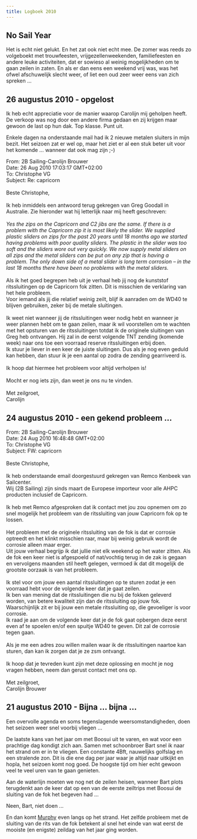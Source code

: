 ```yaml
---
title: Logboek 2010
---
```


## No Sail Year

Het is echt niet gelukt. En het zat ook niet echt mee. De zomer was reeds zo volgeboekt met trouwfeesten, vrijgezellenweekenden, familiefeesten en andere leuke activiteiten, dat er sowieso al weinig mogelijkheden om te gaan zeilen in zaten. En als er dan eens een weekend vrij was, was het ofwel afschuwelijk slecht weer, of liet een oud zeer weer eens van zich spreken ...

## 26 augustus 2010 - opgelost

Ik heb echt appreciatie voor de manier waarop Carolijn mij geholpen heeft. De verkoop was nog door een andere firma gedaan en zij krijgen maar gewoon de last op hun dak. Top klasse. Punt uit.

Enkele dagen na onderstaande mail had ik 2 nieuwe metalen sluiters in mijn bezit. Het seizoen zat er wel op, maar het ziet er al een stuk beter uit voor het komende ... wanneer dat ook mag zijn ;-)

<div class="mail">
From: 2B Sailing-Carolijn Brouwer<br>
Date: 26 Aug 2010 17:03:17 GMT+02:00<br>
To: Christophe VG<br>
Subject: Re: capricorn<br>
<br>
Beste Christophe,<br>
<br>
Ik heb inmiddels een antwoord terug gekregen van Greg Goodall in Australie.
Zie hieronder wat hij letterlijk naar mij heeft geschreven:<br>
<br>
<i>Yes the zips on the Capricorn and C2 jibs are the same. If there is a problem with the Capricorn zip it is most likely the slider. We supplied plastic sliders on zips for the past 20 years until 18 months ago we started having problems with poor quality sliders. The plastic in the slider was too soft and the sliders wore out very quickly. We now supply metal sliders on all zips and the metal sliders can be put on any zip that is having a problem. The only down side of a metal slider is long term corrosion – in the last 18 months there have been no problems with the metal sliders.</i><br>
<br>
Als ik het goed begrepen heb uit je verhaal heb jij nog de kunststof ritssluitingen op de Capricorn fok zitten. Dit is misschien de verklaring van het hele probleem.<br>
Voor iemand als jij die relatief weinig zeilt, blijf ik aanraden om de WD40 te blijven gebruiken, zeker bij de metale sluitingen.<br>
<br>
Ik weet niet wanneer jij de ritssluitingen weer nodig hebt en wanneer je weer plannen hebt om te gaan zeilen, maar ik wil voorstellen om te wachten met het opsturen van de ritssluitingen totdat ik de originele sluitingen van Greg heb ontvangen. Hij zal in de eerst volgende TNT zending (komende week) naar ons toe een voorraad reserve ritssluitingen erbij doen. <br>
Ik stuur je liever in een keer de juiste sluitingen. Dus als je nog even geduld kan hebben, dan stuur ik je een aantal op zodra de zending gearriveerd is.<br>
<br>
Ik hoop dat hiermee het probleem voor altijd verholpen is!<br>
<br>
Mocht er nog iets zijn, dan weet je ons nu te vinden.<br>
<br>
Met zeilgroet,<br>
Carolijn
</div>

## 24 augustus 2010 - een gekend probleem ...

<div class="mail">
From: 2B Sailing-Carolijn Brouwer<br>
Date: 24 Aug 2010 16:48:48 GMT+02:00<br>
To: Christophe VG<br>
Subject: FW: capricorn<br>
<br>
Beste Christophe,<br>
<br>
Ik heb onderstaande email doorgestuurd gekregen van Remco Kenbeek van Sailcenter.<br>
Wij (2B Sailing) zijn sinds maart de Europese importeur voor alle AHPC producten inclusief de Capricorn.<br>
<br>
Ik heb met Remco afgesproken dat ik contact met jou zou opnemen om zo snel mogelijk het probleem van de ritssluiting van jouw Capricorn fok op te lossen.<br>
<br>
Het probleem met de originele ritssluiting van de fok is dat er corrosie optreedt en het klinkt misschien raar, maar bij weinig gebruik wordt de corrosie alleen maar erger.<br>
Uit jouw verhaal begrijp ik dat jullie niet elk weekend op het water zitten. Als de fok een keer niet is afgespoeld of nat/vochtig terug in de zak is gegaan en vervolgens maanden stil heeft gelegen, vermoed ik dat dit mogelijk de grootste oorzaak is van het probleem.<br>
<br>
Ik stel voor om jouw een aantal ritssluitingen op te sturen zodat je een voorraad hebt voor de volgende keer dat je gaat zeilen.<br>
Ik ben van mening dat de ritssluitingen die nu bij de fokken geleverd worden, van betere kwaliteit zijn dan de ritssluiting op jouw fok. Waarschijnlijk zit er bij jouw een metale ritssluiting op, die gevoeliger is voor corrosie.<br>
Ik raad je aan om de volgende keer dat je de fok gaat opbergen deze eerst even af te spoelen en/of een spuitje WD40 te geven. Dit zal de corrosie tegen gaan.<br>
<br>
Als je me een adres zou willen mailen waar ik de ritssluitingen naartoe kan sturen, dan kan ik zorgen dat je ze zsm ontvangt.<br>
<br>
Ik hoop dat je tevreden kunt zijn met deze oplossing en mocht je nog vragen hebben, neem dan gerust contact met ons op.<br>
<br>
Met zeilgroet,<br>
Carolijn Brouwer
</div>

## 21 augustus 2010 - Bijna ... bijna ...

Een overvolle agenda en soms tegenslagende weersomstandigheden, doen het seizoen weer snel voorbij vliegen ...

De laatste kans van het jaar om met Boosui uit te varen, en wat voor een prachtige dag kondigt zich aan. Samen met schoonbroer Bart snel ik naar het strand om er in te vliegen. Een constante 4Bft, nauwelijks golfslag en een stralende zon. Dit is die ene dag per jaar waar je altijd naar uitkijkt en hopla, het seizoen komt nog goed. De hoogste tijd om hier echt gewoon veel te veel uren van te gaan genieten.

Aan de waterlijn moeten we nog net de zeilen heisen, wanneer Bart plots terugdenkt aan de keer dat op een van de eerste zeiltrips met Boosui de sluiting van de fok het begeven had ...

Neen, Bart, niet doen ...

En dan komt [Murphy](http://nl.wikipedia.org/wiki/Wet_van_Murphy) even langs op het strand. Het zelfde probleem met de sluiting van de rits van de fok betekent al snel het einde van wat eerst de mooiste (en enigste) zeildag van het jaar ging worden.
